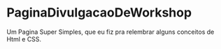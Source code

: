 # PaginaDivulgacaoDeWorkshop
 Um Pagina Super Simples, que eu fiz pra relembrar alguns conceitos de Html e CSS.
